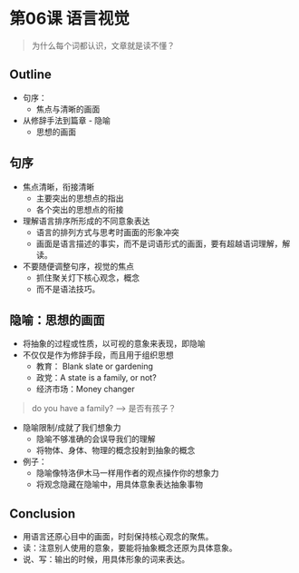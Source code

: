 # 第06课 语言视觉

> 为什么每个词都认识，文章就是读不懂？

## Outline

- 句序：
  - 焦点与清晰的画面
- 从修辞手法到篇章 - 隐喻
  - 思想的画面



## 句序

- 焦点清晰，衔接清晰
  - 主要突出的思想点的指出
  - 各个突出的思想点的衔接
- 理解语言排序所形成的不同意象表达
  - 语言的排列方式与思考时画面的形象冲突
  - 画面是语言描述的事实，而不是词语形式的画面，要有超越语词理解，解读。
- 不要随便调整句序，视觉的焦点
  - 抓住聚关灯下核心观念，概念
  - 而不是语法技巧。



## 隐喻：思想的画面

- 将抽象的过程或性质，以可视的意象来表现，即隐喻
- 不仅仅是作为修辞手段，而且用于组织思想
  - 教育： Blank slate or gardening
  - 政党：A state is a family, or not?
  - 经济市场：Money changer

> do you have a family?  --> 是否有孩子？

- 隐喻限制/成就了我们想象力
  - 隐喻不够准确的会误导我们的理解
  - 将物体、身体、物理的概念投射到抽象的概念
- 例子：
  - 隐喻像特洛伊木马一样用作者的观点操作你的想象力
  - 将观念隐藏在隐喻中，用具体意象表达抽象事物

## Conclusion

- 用语言还原心目中的画面，时刻保持核心观念的聚焦。
- 读：注意别人使用的意象，要能将抽象概念还原为具体意象。
- 说、写：输出的时候，用具体形象的词来表达。